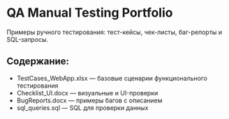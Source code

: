 
# QA Manual Testing Portfolio

Примеры ручного тестирования: тест-кейсы, чек-листы, баг-репорты и SQL-запросы.

## Содержание:
- TestCases_WebApp.xlsx — базовые сценарии функционального тестирования
- Checklist_UI.docx — визуальные и UI-проверки
- BugReports.docx — примеры багов с описанием
- sql_queries.sql — SQL для проверки данных

